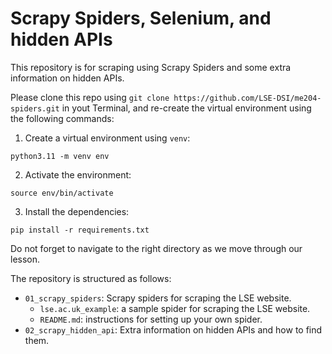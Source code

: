 # Scrapy Spiders, Selenium, and hidden APIs

This repository is for scraping using Scrapy Spiders and some extra information on hidden APIs. 

Please clone this repo using `git clone https://github.com/LSE-DSI/me204-spiders.git` in yout Terminal, and re-create the virtual environment using the following commands: 

1. Create a virtual environment using `venv`:
```shell
python3.11 -m venv env
```
2. Activate the environment: 
```shell
source env/bin/activate
```
3. Install the dependencies:
```shell
pip install -r requirements.txt
```

Do not forget to navigate to the right directory as we move through our lesson. 

The repository is structured as follows:

- `01_scrapy_spiders`: Scrapy spiders for scraping the LSE website.
    - `lse.ac.uk_example`: a sample spider for scraping the LSE website.
    - `README.md`: instructions for setting up your own spider.
- `02_scrapy_hidden_api`: Extra information on hidden APIs and how to find them.

